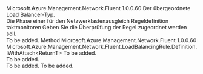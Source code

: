 <Type Name="IWithProbe&lt;ReturnT&gt;" FullName="Microsoft.Azure.Management.Network.Fluent.LoadBalancingRule.Definition.IWithProbe&lt;ReturnT&gt;">
  <TypeSignature Language="C#" Value="public interface IWithProbe&lt;ReturnT&gt;" />
  <TypeSignature Language="ILAsm" Value=".class public interface auto ansi abstract IWithProbe`1&lt;ReturnT&gt;" />
  <TypeSignature Language="DocId" Value="T:Microsoft.Azure.Management.Network.Fluent.LoadBalancingRule.Definition.IWithProbe`1" />
  <TypeSignature Language="VB.NET" Value="Public Interface IWithProbe(Of ReturnT)" />
  <TypeSignature Language="F#" Value="type IWithProbe&lt;'ReturnT&gt; = interface" />
  <AssemblyInfo>
    <AssemblyName>Microsoft.Azure.Management.Network.Fluent</AssemblyName>
    <AssemblyVersion>1.0.0.60</AssemblyVersion>
  </AssemblyInfo>
  <TypeParameters>
    <TypeParameter Name="ParentT" />
  </TypeParameters>
  <Interfaces />
  <Docs>
    <typeparam name="ReturnT">Der übergeordnete Load Balancer-Typ.</typeparam>
    <summary>
            Die Phase einer für den Netzwerklastenausgleich Regeldefinition taktmonitoren Geben Sie die Überprüfung der Regel zugeordnet werden soll.
            </summary>
    <remarks>To be added.</remarks>
  </Docs>
  <Members>
    <Member MemberName="WithProbe">
      <MemberSignature Language="C#" Value="public Microsoft.Azure.Management.Network.Fluent.LoadBalancingRule.Definition.IWithAttach&lt;ReturnT&gt; WithProbe (string name);" />
      <MemberSignature Language="ILAsm" Value=".method public hidebysig newslot virtual instance class Microsoft.Azure.Management.Network.Fluent.LoadBalancingRule.Definition.IWithAttach`1&lt;!ReturnT&gt; WithProbe(string name) cil managed" />
      <MemberSignature Language="DocId" Value="M:Microsoft.Azure.Management.Network.Fluent.LoadBalancingRule.Definition.IWithProbe`1.WithProbe(System.String)" />
      <MemberSignature Language="VB.NET" Value="Public Function WithProbe (name As String) As IWithAttach(Of ReturnT)" />
      <MemberSignature Language="F#" Value="abstract member WithProbe : string -&gt; Microsoft.Azure.Management.Network.Fluent.LoadBalancingRule.Definition.IWithAttach&lt;'ReturnT&gt;" Usage="iWithProbe.WithProbe name" />
      <MemberType>Method</MemberType>
      <AssemblyInfo>
        <AssemblyName>Microsoft.Azure.Management.Network.Fluent</AssemblyName>
        <AssemblyVersion>1.0.0.60</AssemblyVersion>
      </AssemblyInfo>
      <ReturnValue>
        <ReturnType>Microsoft.Azure.Management.Network.Fluent.LoadBalancingRule.Definition.IWithAttach&lt;ReturnT&gt;</ReturnType>
      </ReturnValue>
      <Parameters>
        <Parameter Name="name" Type="System.String" />
      </Parameters>
      <Docs>
        <param name="name">To be added.</param>
        <summary>To be added.</summary>
        <returns>To be added.</returns>
        <remarks>To be added.</remarks>
      </Docs>
    </Member>
  </Members>
</Type>